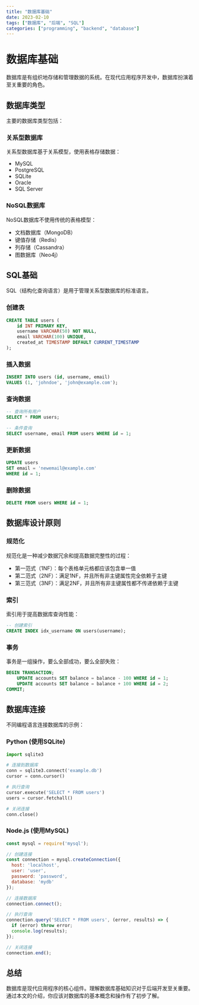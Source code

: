 ```yaml
---
title: "数据库基础"
date: 2023-02-10
tags: ["数据库", "后端", "SQL"]
categories: ["programming", "backend", "database"]
---
```


# 数据库基础

数据库是有组织地存储和管理数据的系统。在现代应用程序开发中，数据库扮演着至关重要的角色。

## 数据库类型

主要的数据库类型包括：

### 关系型数据库

关系型数据库基于关系模型，使用表格存储数据：

- MySQL
- PostgreSQL
- SQLite
- Oracle
- SQL Server

### NoSQL数据库

NoSQL数据库不使用传统的表格模型：

- 文档数据库（MongoDB）
- 键值存储（Redis）
- 列存储（Cassandra）
- 图数据库（Neo4j）

## SQL基础

SQL（结构化查询语言）是用于管理关系型数据库的标准语言。

### 创建表

```sql
CREATE TABLE users (
    id INT PRIMARY KEY,
    username VARCHAR(50) NOT NULL,
    email VARCHAR(100) UNIQUE,
    created_at TIMESTAMP DEFAULT CURRENT_TIMESTAMP
);
```

### 插入数据

```sql
INSERT INTO users (id, username, email)
VALUES (1, 'johndoe', 'john@example.com');
```

### 查询数据

```sql
-- 查询所有用户
SELECT * FROM users;

-- 条件查询
SELECT username, email FROM users WHERE id = 1;
```

### 更新数据

```sql
UPDATE users
SET email = 'newemail@example.com'
WHERE id = 1;
```

### 删除数据

```sql
DELETE FROM users WHERE id = 1;
```

## 数据库设计原则

### 规范化

规范化是一种减少数据冗余和提高数据完整性的过程：

- 第一范式（1NF）：每个表格单元格都应该包含单一值
- 第二范式（2NF）：满足1NF，并且所有非主键属性完全依赖于主键
- 第三范式（3NF）：满足2NF，并且所有非主键属性都不传递依赖于主键

### 索引

索引用于提高数据库查询性能：

```sql
-- 创建索引
CREATE INDEX idx_username ON users(username);
```

### 事务

事务是一组操作，要么全部成功，要么全部失败：

```sql
BEGIN TRANSACTION;
    UPDATE accounts SET balance = balance - 100 WHERE id = 1;
    UPDATE accounts SET balance = balance + 100 WHERE id = 2;
COMMIT;
```

## 数据库连接

不同编程语言连接数据库的示例：

### Python (使用SQLite)

```python
import sqlite3

# 连接到数据库
conn = sqlite3.connect('example.db')
cursor = conn.cursor()

# 执行查询
cursor.execute('SELECT * FROM users')
users = cursor.fetchall()

# 关闭连接
conn.close()
```

### Node.js (使用MySQL)

```javascript
const mysql = require('mysql');

// 创建连接
const connection = mysql.createConnection({
  host: 'localhost',
  user: 'user',
  password: 'password',
  database: 'mydb'
});

// 连接数据库
connection.connect();

// 执行查询
connection.query('SELECT * FROM users', (error, results) => {
  if (error) throw error;
  console.log(results);
});

// 关闭连接
connection.end();
```

## 总结

数据库是现代应用程序的核心组件。理解数据库基础知识对于后端开发至关重要。通过本文的介绍，你应该对数据库的基本概念和操作有了初步了解。
